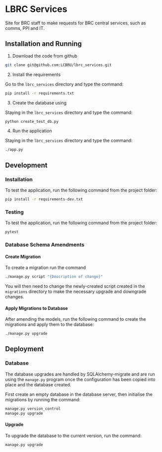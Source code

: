 # LBRC Services

Site for BRC staff to make requests for BRC central services, such as
comms, PPI and IT.

## Installation and Running

1. Download the code from github

```bash
git clone git@github.com:LCBRU/lbrc_services.git
```

2. Install the requirements

Go to the `lbrc_services` directory and type the command:

```bash
pip install -r requirements.txt
```

3. Create the database using

Staying in the `lbrc_services` directory and type the command:

```bash
python create_test_db.py
```

4. Run the application

Staying in the `lbrc_services` directory and type the command:

```bash
./app.py
```

## Development

### Installation

To test the application, run the following command from the project folder:

```bash
pip install -r requirements-dev.txt
```

### Testing

To test the application, run the following command from the project folder:

```bash
pytest
```

### Database Schema Amendments

#### Create Migration

To create a migration run the command

```bash
./manage.py script "{Description of change}"
```

You will then need to change the newly-created script created in the
`migrations` directory to make the necessary upgrade and downgrade
changes.

#### Apply Migrations to Database

After amending the models, run the following command to create the
migrations and apply them to the database:

```bash
./manage.py upgrade
```

## Deployment

### Database

The database upgrades are handled by SQLAlchemy-migrate and are run using the `manage.py` program
once the configuration has been copied into place and the database created.

First create an empty database in the database server, then initialise the migrations by running the command:

```bash
manage.py version_control
manage.py upgrade
```

#### Upgrade

To upgrade the database to the current version, run the command:

```bash
manage.py upgrade
```
